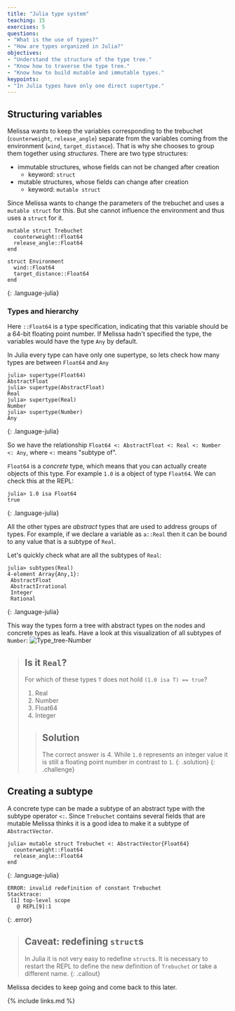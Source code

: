 ```yaml
---
title: "Julia type system"
teaching: 15
exercises: 5
questions:
- "What is the use of types?"
- "How are types organized in Julia?"
objectives:
- "Understand the structure of the type tree."
- "Know how to traverse the type tree."
- "Know how to build mutable and immutable types."
keypoints:
- "In Julia types have only one direct supertype."
---
```


## Structuring variables

Melissa wants to keep the variables corresponding to the trebuchet (`counterweight`, `release_angle`) separate from the variables coming from the environment (`wind`, `target_distance`).
That is why she chooses to group them together using _structures_.
There are two type structures:
 - immutable structures, whose fields can not be changed after creation
   - keyword: `struct`
 - mutable structures, whose fields can change after creation
   - keyword: `mutable struct`

Since Melissa wants to change the parameters of the trebuchet and uses a `mutable struct` for this.
But she cannot influence the environment and thus uses a `struct` for it.
~~~
mutable struct Trebuchet
  counterweight::Float64
  release_angle::Float64
end

struct Environment
  wind::Float64
  target_distance::Float64
end
~~~
{: .language-julia}

### Types and hierarchy

Here `::Float64` is a type specification, indicating that this variable should be a 64-bit floating point number.
If Melissa hadn't specified the type, the variables would have the type `Any` by default.

In Julia every type can have only one supertype, so lets check how many types are between `Float64` and `Any`

~~~
julia> supertype(Float64)
AbstractFloat
julia> supertype(AbstractFloat)
Real
julia> supertype(Real)
Number
julia> supertype(Number)
Any
~~~
{: .language-julia}

So we have the relationship `Float64 <: AbstractFloat <: Real <: Number <: Any`, where `<:` means "subtype of".

`Float64` is a _concrete_ type, which means that you can actually create objects of this type.
For example `1.0` is a object of type `Float64`.
We can check this at the REPL:
~~~
julia> 1.0 isa Float64
true
~~~
{: .language-julia}

All the other types are _abstract_ types that are used to address groups of types.
For example, if we declare a variable as `a::Real` then it can be bound to any value that is a subtype of `Real`.

Let's quickly check what are all the subtypes of `Real`:
~~~
julia> subtypes(Real)
4-element Array{Any,1}:
 AbstractFloat
 AbstractIrrational
 Integer
 Rational
~~~
{: .language-julia}

This way the types form a tree with abstract types on the nodes and concrete types as leafs.
Have a look at this visualization of all subtypes of `Number`:
![Type_tree-Number](https://upload.wikimedia.org/wikipedia/commons/thumb/4/40/Type-hierarchy-for-julia-numbers.png/1200px-Type-hierarchy-for-julia-numbers.png)

> ## Is it `Real`?
>
> For which of these types `T` does not hold `(1.0 isa T) == true`?
>
> 1. Real
> 2. Number
> 3. Float64
> 4. Integer
>
> > ## Solution
> > The correct answer is 4. While `1.0` represents an integer value it is still a floating point number in contrast to `1`.
>{: .solution}
{: .challenge}


## Creating a subtype

A concrete type can be made a subtype of an abstract type  with the subtype operator `<:`.
Since `Trebuchet` contains several fields that are mutable Melissa thinks it is a good idea to make it a subtype of `AbstractVector`.
~~~
julia> mutable struct Trebuchet <: AbstractVector{Float64}
  counterweight::Float64
  release_angle::Float64
end
~~~
{: .language-julia}

~~~
ERROR: invalid redefinition of constant Trebuchet
Stacktrace:
 [1] top-level scope
   @ REPL[9]:1
~~~
{: .error}

> ## Caveat: redefining `struct`s
> In Julia it is not very easy to redefine `struct`s.
> It is necessary to restart the REPL to define the new definition of `Trebuchet`
> or take a different name.
{: .callout}

Melissa decides to keep going and come back to this later.

{% include links.md %}
